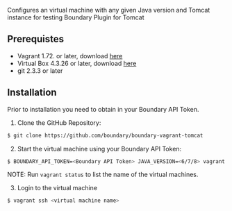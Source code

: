 
Configures an virtual machine with any given Java version and Tomcat  instance for testing Boundary Plugin for Tomcat

Prerequistes
------------

- Vagrant 1.72. or later, download [here](https://www.vagrantup.com/downloads.html)
- Virtual Box 4.3.26 or later, download [here](https://www.virtualbox.org/wiki/Downloads)
- git 2.3.3 or later

Installation
------------

Prior to installation you need to obtain in your Boundary API Token.


1. Clone the GitHub Repository:
```bash
$ git clone https://github.com/boundary/boundary-vagrant-tomcat
```

2. Start the virtual machine using your Boundary API Token:
```bash
$ BOUNDARY_API_TOKEN=<Boundary API Token> JAVA_VERSION=<6/7/8> vagrant up <virtual machine name>
```
NOTE: Run `vagrant status` to list the name of the virtual machines.

3. Login to the virtual machine
```bash
$ vagrant ssh <virtual machine name>
```


